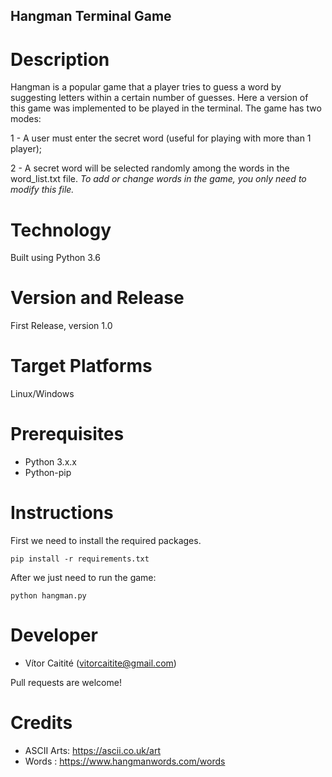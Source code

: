 ## Hangman Terminal Game

# Description

Hangman is a popular game that a player tries to guess a word by suggesting letters within a certain number of guesses. Here a version of this game was implemented to be played in the terminal. The game has two modes:

1 - A user must enter the secret word (useful for playing with more than 1 player);

2 - A secret word will be selected randomly among the words in the word_list.txt file. <i>To add or change words in the game, you only need to modify this file.</i>

# Technology

Built using Python 3.6

# Version and Release

First Release, version 1.0

# Target Platforms

Linux/Windows

# Prerequisites

- Python 3.x.x
- Python-pip

# Instructions

First we need to install the required packages.

```
pip install -r requirements.txt
```

After we just need to run the game:

```
python hangman.py
```

# Developer

- Vítor Caitité (vitorcaitite@gmail.com)

Pull requests are welcome! 

# Credits

- ASCII Arts: https://ascii.co.uk/art
- Words : https://www.hangmanwords.com/words

